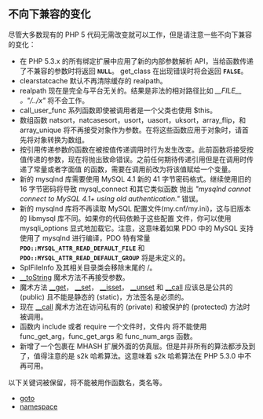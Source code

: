 不向下兼容的变化
----------------

尽管大多数现有的 PHP 5
代码无需改变就可以工作，但是请注意一些不向下兼容的变化：

-   <span class="simpara"> 在 PHP 5.3.x
    的所有绑定扩展中应用了新的内部参数解析
    API，当给函数传递了不兼容的参数时将返回 **`NULL`**。 <span
    class="function">get\_class</span> 在出现错误时将会返回
    **`FALSE`**。 </span>
-   <span class="simpara"> <span class="function">clearstatcache</span>
    默认不再清除缓存的 realpath。 </span>
-   <span class="simpara"> <span class="function">realpath</span>
    现在是完全与平台无关的。结果是非法的相对路径比如 *\_\_FILE\_\_
    。"/../x"* 将不会工作。 </span>
-   <span class="simpara"> <span
    class="function">call\_user\_func</span>
    系列函数即使被调用者是一个父类也使用 $this。 </span>
-   <span class="simpara"> 数组函数 <span
    class="function">natsort</span>，<span
    class="function">natcasesort</span>，<span
    class="function">usort</span>，<span
    class="function">uasort</span>，<span
    class="function">uksort</span>，<span
    class="function">array\_flip</span>，和 <span
    class="function">array\_unique</span>
    将不再接受对象作为参数。在将这些函数应用于对象时，请首先将对象转换为数组。
    </span>
-   <span class="simpara">
    按引用传递参数的函数在被按值传递调用时行为发生改变。此前函数将接受按值传递的参数，现在将抛出致命错误。之前任何期待传递引用但是在调用时传递了常量或者字面值
    的函数，需要在调用前改为将该值赋给一个变量。 </span>
-   <span class="simpara"> 新的 mysqlnd 库需要使用 MySQL 4.1 新的 41
    字节密码格式。继续使用旧的 16 字节密码将导致 <span
    class="function">mysql\_connect</span> 和其它类似函数 抛出 *"mysqlnd
    cannot connect to MySQL 4.1+ using old authentication."* 错误。
    </span>
-   <span class="simpara"> 新的 mysqlnd 库将不再读取 MySQL
    配置文件(my.cnf/my.ini)，这与旧版本的 libmysql
    库不同。如果你的代码依赖于这些配置 文件，你可以使用 <span
    class="function">mysqli\_options</span>
    显式地加载它。注意，这意味着如果 PDO 中的 MySQL 支持使用了 mysqlnd
    进行编译，PDO 特有常量 **`PDO::MYSQL_ATTR_READ_DEFAULT_FILE`** 和
    **`PDO::MYSQL_ATTR_READ_DEFAULT_GROUP`** 将是未定义的。 </span>
-   <span class="simpara"> <span class="classname">SplFileInfo</span>
    及其相关目录类会移除末尾的 /。 </span>
-   <span class="simpara">
    <a href="/language/oop5/magic.html#language.oop5.magic.tostring" class="link">__toString</a>
    魔术方法不再接受参数。 </span>
-   <span class="simpara"> 魔术方法
    <a href="/language/oop5/overloading.html#language.oop5.overloading.members" class="link">__get</a>，
    <a href="/language/oop5/overloading.html#language.oop5.overloading.members" class="link">__set</a>，
    <a href="/language/oop5/overloading.html#language.oop5.overloading.members" class="link">__isset</a>，
    <a href="/language/oop5/overloading.html#language.oop5.overloading.members" class="link">__unset</a>
    和
    <a href="/language/oop5/overloading.html#language.oop5.overloading.methods" class="link">__call</a>
    应该总是公共的 (public) 且不能是静态的 (static)，方法签名是必须的。
    </span>
-   <span class="simpara"> 现在
    <a href="/language/oop5/overloading.html#language.oop5.overloading.methods" class="link">__call</a>
    魔术方法在访问私有的 (private) 和被保护的 (protected) 方法时被调用。
    </span>
-   <span class="simpara"> 函数内 <span class="function">include</span>
    或者 <span class="function">require</span> 一个文件时，文件内
    将不能使用 <span class="function">func\_get\_arg</span>，<span
    class="function">func\_get\_args</span> 和 <span
    class="function">func\_num\_args</span> 函数。 </span>
-   <span class="simpara"> 新增了一个包裹在 MHASH
    扩展外面的仿真层。但是并非所有的算法都涉及到了，值得注意的是 s2k
    哈希算法。这意味着 s2k 哈希算法在 PHP 5.3.0 中不再可用。 </span>

以下关键词被保留，将不能被用作函数名，类名等。

-   <span class="simpara">
    <a href="/control-structures/goto.html" class="link">goto</a>
    </span>
-   <span class="simpara">
    <a href="/language/namespaces.html" class="link">namespace</a>
    </span>
